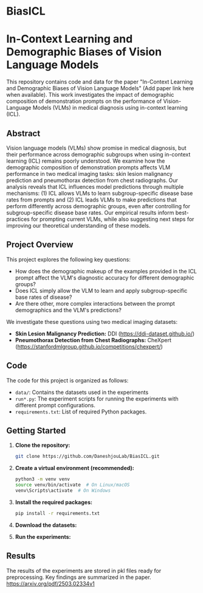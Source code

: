 <!--

This source file is part of the the  Daneshjou Lab projects.

SPDX-FileCopyrightText: 2025 Stanford University and the project authors (see CONTRIBUTORS.md)

SPDX-License-Identifier: MIT

-->

# BiasICL

# In-Context Learning and Demographic Biases of Vision Language Models

This repository contains code and data for the paper "In-Context Learning and Demographic Biases of Vision Language Models" (Add paper link here when available).  This work investigates the impact of demographic composition of demonstration prompts on the performance of Vision-Language Models (VLMs) in medical diagnosis using in-context learning (ICL).

## Abstract

Vision language models (VLMs) show promise in medical diagnosis, but their performance across demographic subgroups when using in-context learning (ICL) remains poorly understood. We examine how the demographic composition of demonstration prompts affects VLM performance in two medical imaging tasks: skin lesion malignancy prediction and pneumothorax detection from chest radiographs. Our analysis reveals that ICL influences model predictions through multiple mechanisms: (1) ICL allows VLMs to learn subgroup-specific disease base rates from prompts and (2) ICL leads VLMs to make predictions that perform differently across demographic groups, even after controlling for subgroup-specific disease base rates. Our empirical results inform best-practices for prompting current VLMs, while also suggesting next steps for improving our theoretical understanding of these models.

## Project Overview

This project explores the following key questions:

* How does the demographic makeup of the examples provided in the ICL prompt affect the VLM's diagnostic accuracy for different demographic groups?
* Does ICL simply allow the VLM to learn and apply subgroup-specific base rates of disease?
* Are there other, more complex interactions between the prompt demographics and the VLM's predictions?

We investigate these questions using two medical imaging datasets:

* **Skin Lesion Malignancy Prediction:** DDI (https://ddi-dataset.github.io/)
* **Pneumothorax Detection from Chest Radiographs:** CheXpert (https://stanfordmlgroup.github.io/competitions/chexpert/)


## Code

The code for this project is organized as follows:

* `data/`: Contains the datasets used in the experiments
* `run*.py`: The experiment scripts for running the experiments with different prompt configurations. 
* `requirements.txt`: List of required Python packages.

## Getting Started

1. **Clone the repository:**
   ```bash
   git clone https://github.com/DaneshjouLab/BiasICL.git

2. **Create a virtual environment (recommended):**
   ```bash
   python3 -m venv venv
   source venv/bin/activate  # On Linux/macOS
   venv\Scripts\activate  # On Windows
   ```

3. **Install the required packages:**
   ```bash
   pip install -r requirements.txt
   ```

4. **Download the datasets:** 

5. **Run the experiments:**

## Results

The results of the experiments are stored in pkl files ready for preprocessing.  Key findings are summarized in the paper.
https://arxiv.org/pdf/2503.02334v1

